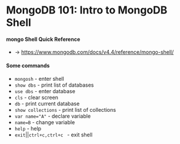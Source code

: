 # MongoDB 101: Intro to MongoDB Shell

#### mongo Shell Quick Reference
- -> https://www.mongodb.com/docs/v4.4/reference/mongo-shell/

#### Some commands
- `mongosh` - enter shell
- `show dbs` - print list of databases
- `use dbs` - enter database
- `cls` - clear screen
- `db` - print current database
- `show collections` - print list of collections
- `var name="A"` - declare variable
- `name=B` - change variable
- `help` - help
- `exit`||`ctrl+c,ctrl+c ` - exit shell